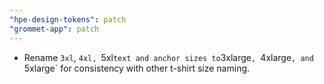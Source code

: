 ```yaml
---
"hpe-design-tokens": patch
"grommet-app": patch
---
```


- Rename `3xl`, `4xl, `5xl` text and anchor sizes to `3xlarge`, `4xlarge`, and `5xlarge` for consistency with other t-shirt size naming.

